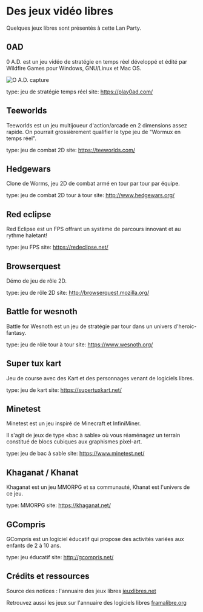 # Des jeux vidéo libres

Quelques jeux libres sont présentés à cette Lan Party.

## 0AD

0 A.D. est un jeu vidéo de stratégie en temps réel développé et édité par Wildfire Games pour Windows, GNU/Linux et Mac OS.

![O A.D. capture](https://framalibre.org/sites/default/files/styles/screenshot/public/0_A.D._screenshot.jpg?itok=QmvVV1in)

type: jeu de stratégie temps réel
site: https://play0ad.com/

## Teeworlds

Teeworlds est un jeu multijoueur d'action/arcade en 2 dimensions assez rapide. On pourrait grossièrement qualifier le type  jeu de "Wormux en temps réel".

type: jeu de combat 2D
site: https://teeworlds.com/

## Hedgewars

Clone de Worms, jeu 2D de combat armé en tour par tour par équipe.

type: jeu de combat 2D tour à tour
site: http://www.hedgewars.org/

## Red eclipse

Red Eclipse est un FPS offrant un système de parcours innovant et au rythme haletant!

type: jeu FPS
site: https://redeclipse.net/

## Browserquest

Démo de jeu de rôle 2D.

type: jeu de rôle 2D
site: http://browserquest.mozilla.org/

## Battle for wesnoth

Battle for Wesnoth est un jeu de stratégie par tour dans un univers d'heroic-fantasy.

type: jeu de rôle tour à tour
site: https://www.wesnoth.org/

## Super tux kart

Jeu de course avec des Kart et des personnages venant de logiciels libres.

type: jeu de kart
site: https://supertuxkart.net/

## Minetest

Minetest est un jeu inspiré de Minecraft et InfiniMiner.

Il s'agit de jeux de type «bac à sable» où vous réaménagez un terrain constitué de blocs cubiques aux graphismes pixel-art.

type: jeu de bac à sable
site: https://www.minetest.net/

## Khaganat / Khanat

Khaganat est un jeu MMORPG et sa communauté, Khanat est l'univers de ce jeu.

type: MMORPG
site: https://khaganat.net/

## GCompris

GCompris est un logiciel éducatif qui propose des activités variées aux enfants de 2 à 10 ans.

type: jeu éducatif
site: http://gcompris.net/

## Crédits et ressources

Source des notices : l'annuaire des jeux libres [jeuxlibres.net](http://jeuxlibres.net/)

Retrouvez aussi les jeux sur l'annuaire des logiciels libres [framalibre.org](https://framalibre.org/annuaires/jeux)
